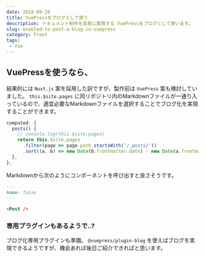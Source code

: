 ```yaml
---
date: 2018-09-20
title: VuePressをブログとして使う
description: ドキュメント制作を容易に実現する VuePressをブログとして使います。
slug: enabled-to-post-a-blog-in-vuepress
category: Front
tags: 
 - Vue
---
```


## VuePressを使うなら、

結果的には `Nuxt.js` 案を採用した訳ですが、製作前は `VuePress` 案も検討していました。 `this.$site.pages` に同リポジトリ内のMarkdownファイルが一通り入っているので、適宜必要なMarkdownファイルを選択することでブログ化を実現することができます。

```js
computed: {
  posts() {
    // console.log(this.$site.pages)
    return this.$site.pages
      .filter(page => page.path.startsWith('/_posts/'))
      .sort((a, b) => new Date(b.frontmatter.date) - new Date(a.frontmatter.date));
  },
},
```

Markdownから次のようにコンポーネントを呼び出すと良さそうです。

```md
---
home: false
---

<Post />
```

### 専用プラグインもあるようで..?

ブログ化専用プラグインも準備。 `@vuepress/plugin-blog` を使えばブログを実現できるようですが、機会あれば後日ご紹介できればと思います。
